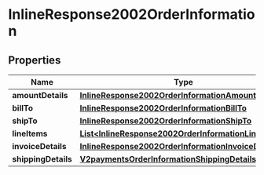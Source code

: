 
# InlineResponse2002OrderInformation

## Properties
Name | Type | Description | Notes
------------ | ------------- | ------------- | -------------
**amountDetails** | [**InlineResponse2002OrderInformationAmountDetails**](InlineResponse2002OrderInformationAmountDetails.md) |  |  [optional]
**billTo** | [**InlineResponse2002OrderInformationBillTo**](InlineResponse2002OrderInformationBillTo.md) |  |  [optional]
**shipTo** | [**InlineResponse2002OrderInformationShipTo**](InlineResponse2002OrderInformationShipTo.md) |  |  [optional]
**lineItems** | [**List&lt;InlineResponse2002OrderInformationLineItems&gt;**](InlineResponse2002OrderInformationLineItems.md) |  |  [optional]
**invoiceDetails** | [**InlineResponse2002OrderInformationInvoiceDetails**](InlineResponse2002OrderInformationInvoiceDetails.md) |  |  [optional]
**shippingDetails** | [**V2paymentsOrderInformationShippingDetails**](V2paymentsOrderInformationShippingDetails.md) |  |  [optional]



